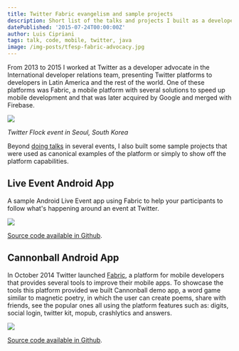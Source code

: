 ```yaml
---
title: Twitter Fabric evangelism and sample projects
description: Short list of the talks and projects I built as a developer advocate at Twitter and for the Fabric platform that later was acquired by Firebase.
datePublished: '2015-07-24T00:00:00Z'
author: Luis Cipriani
tags: talk, code, mobile, twitter, java
image: /img-posts/tfesp-fabric-advocacy.jpg
---
```


From 2013 to 2015 I worked at Twitter as a developer advocate in the International developer relations team, presenting Twitter platforms to developers in Latin America and the rest of the world. One of these platforms was Fabric, a mobile platform with several solutions to speed up mobile development and that was later acquired by Google and merged with Firebase.

![](/img-posts/tfesp-flock-seoul.jpg)

_Twitter Flock event in Seoul, South Korea_

Beyond [doing talks](https://www.infoq.com/br/presentations/fabric-na-pratica/) in several events, I also built some sample projects that were used as canonical examples of the platform or simply to show off the platform capabilities.

## Live Event Android App

A sample Android Live Event app using Fabric to help your participants to follow what's happening around an event at Twitter.

![](/img-posts/tfesp-live-event-android-thumb.jpg)

[Source code available in Github](https://github.com/lfcipriani/live-event-android).

## Cannonball Android App

In October 2014 Twitter launched [Fabric](https://get.fabric.io/ 'visit the website'), a platform for mobile developers that provides several tools to improve their mobile apps. To showcase the tools this platform provided we built Cannonball demo app, a word game similar to magnetic poetry, in which the user can create poems, share with friends, see the popular ones all using the platform features such as: digits, social login, twitter kit, mopub, crashlytics and answers.

![](/img-posts/tfesp-cannonball-android-app-thumb.jpg)

[Source code available in Github](https://github.com/lfcipriani/cannonball-android).
